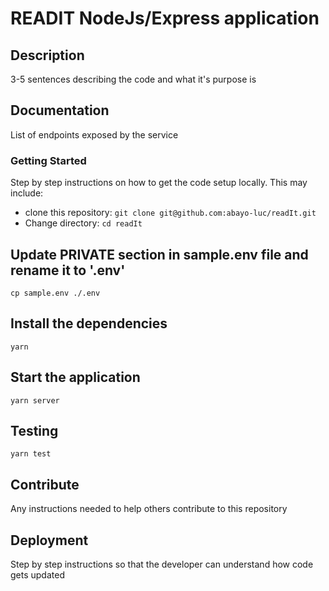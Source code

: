 # READIT NodeJs/Express application

## Description

3-5 sentences describing the code and what it's purpose is

## Documentation

List of endpoints exposed by the service

### Getting Started

Step by step instructions on how to get the code setup locally. This may include:

- clone this repository: `git clone git@github.com:abayo-luc/readIt.git`
- Change directory: `cd readIt`

## Update PRIVATE section in sample.env file and rename it to '.env'

`cp sample.env ./.env`

## Install the dependencies

`yarn`

## Start the application

`yarn server`

## Testing

`yarn test`

## Contribute

Any instructions needed to help others contribute to this repository

## Deployment

Step by step instructions so that the developer can understand how code gets updated

